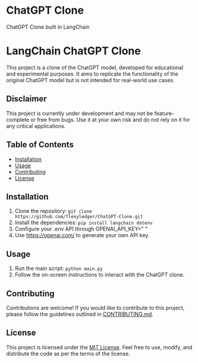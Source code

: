 # ChatGPT Clone
 ChatGPT Clone built in LangChain

# LangChain ChatGPT Clone

This project is a clone of the ChatGPT model, developed for educational and experimental purposes. It aims to replicate the functionality of the original ChatGPT model but is not intended for real-world use cases.

## Disclaimer

This project is currently under development and may not be feature-complete or free from bugs. Use it at your own risk and do not rely on it for any critical applications.

## Table of Contents

- [Installation](#installation)
- [Usage](#usage)
- [Contributing](#contributing)
- [License](#license)

## Installation

1. Clone the repository: `git clone https://github.com/flexyledger/ChatGPT-Clone.git`
2. Install the dependencies: `pip install langchain dotenv`
3. Configure your .env API through OPENAI_API_KEY=" "
4. Use https://openai.com/ to generate your own API key.
## Usage

1. Run the main script: `python main.py`
2. Follow the on-screen instructions to interact with the ChatGPT clone.

## Contributing

Contributions are welcome! If you would like to contribute to this project, please follow the guidelines outlined in [CONTRIBUTING.md](CONTRIBUTING.md).

## License

This project is licensed under the [MIT License](LICENSE). Feel free to use, modify, and distribute the code as per the terms of the license.

<!-- Changelogs 
# 📜 Changelogs

<!-- Background github cover with short introduction down below 


# README

> [!NOTE]
> Sample only bala ka sa buhay mo

> [!TIP]
>  Ey ka muna Ey Eyy
> Add Contributionfff
> Add comment

> [!IMPORTANT]
> Crucial Important deep shit to refactor

> [!WARNING]
> Mama mo warning
> Papa mo warning

> Will create tablef
> And Topic
> Partial code only
> Idol Luka
> Hello nothing to edit for now
> Implement blockchain soon 
> No code for today
> Will do this in weekend
> Will do this later
-->
